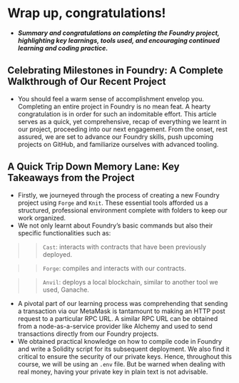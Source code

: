 # Wrap up, congratulations!
- ***Summary and congratulations on completing the Foundry project, highlighting key learnings, tools used, and encouraging continued learning and coding practice.***

## Celebrating Milestones in Foundry: A Complete Walkthrough of Our Recent Project
- You should feel a warm sense of accomplishment envelop you. Completing an entire project in Foundry is no mean feat. A hearty congratulation is in order for such an indomitable effort. This article serves as a quick, yet comprehensive, recap of everything we learnt in our project, proceeding into our next engagement. From the onset, rest assured, we are set to advance our Foundry skills, push upcoming projects on GitHub, and familiarize ourselves with advanced tooling.

## A Quick Trip Down Memory Lane: Key Takeaways from the Project
- Firstly, we journeyed through the process of creating a new Foundry project using `Forge` and `Knit`. These essential tools afforded us a structured, professional environment complete with folders to keep our work organized.
- We not only learnt about Foundry’s basic commands but also their specific functionalities such as:

>> `Cast`: interacts with contracts that have been previously deployed.

>> `Forge`: compiles and interacts with our contracts.

>> `Anvil`: deploys a local blockchain, similar to another tool we used, Ganache.

- A pivotal part of our learning process was comprehending that sending a transaction via our MetaMask is tantamount to making an HTTP post request to a particular RPC URL. A similar RPC URL can be obtained from a node-as-a-service provider like Alchemy and used to send transactions directly from our Foundry projects.
- We obtained practical knowledge on how to compile code in Foundry and write a Solidity script for its subsequent deployment. We also find it critical to ensure the security of our private keys. Hence, throughout this course, we will be using an `.env` file. But be warned when dealing with real money, having your private key in plain text is not advisable.
